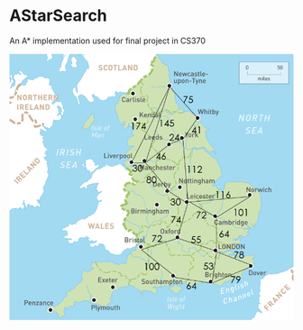 # AStarSearch
An A* implementation used for final project in CS370

![](englandSearchConnected.png)
